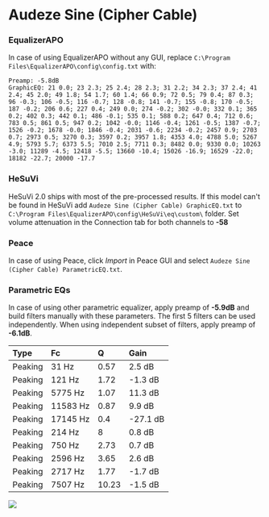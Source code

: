 # Audeze Sine (Cipher Cable)

### EqualizerAPO
In case of using EqualizerAPO without any GUI, replace `C:\Program Files\EqualizerAPO\config\config.txt`
with:
```
Preamp: -5.8dB
GraphicEQ: 21 0.0; 23 2.3; 25 2.4; 28 2.3; 31 2.2; 34 2.3; 37 2.4; 41 2.4; 45 2.0; 49 1.8; 54 1.7; 60 1.4; 66 0.9; 72 0.5; 79 0.4; 87 0.3; 96 -0.3; 106 -0.5; 116 -0.7; 128 -0.8; 141 -0.7; 155 -0.8; 170 -0.5; 187 -0.2; 206 0.6; 227 0.4; 249 0.0; 274 -0.2; 302 -0.0; 332 0.1; 365 0.2; 402 0.3; 442 0.1; 486 -0.1; 535 0.1; 588 0.2; 647 0.4; 712 0.6; 783 0.5; 861 0.5; 947 0.2; 1042 -0.0; 1146 -0.4; 1261 -0.5; 1387 -0.7; 1526 -0.2; 1678 -0.0; 1846 -0.4; 2031 -0.6; 2234 -0.2; 2457 0.9; 2703 0.7; 2973 0.5; 3270 0.3; 3597 0.2; 3957 1.8; 4353 4.0; 4788 5.0; 5267 4.9; 5793 5.7; 6373 5.5; 7010 2.5; 7711 0.3; 8482 0.0; 9330 0.0; 10263 -3.0; 11289 -4.5; 12418 -5.5; 13660 -10.4; 15026 -16.9; 16529 -22.0; 18182 -22.7; 20000 -17.7
```

### HeSuVi
HeSuVi 2.0 ships with most of the pre-processed results. If this model can't be found in HeSuVi add
`Audeze Sine (Cipher Cable) GraphicEQ.txt` to `C:\Program Files\EqualizerAPO\config\HeSuVi\eq\custom\` folder.
Set volume attenuation in the Connection tab for both channels to **-58**

### Peace
In case of using Peace, click *Import* in Peace GUI and select `Audeze Sine (Cipher Cable) ParametricEQ.txt`.

### Parametric EQs
In case of using other parametric equalizer, apply preamp of **-5.9dB** and build filters manually
with these parameters. The first 5 filters can be used independently.
When using independent subset of filters, apply preamp of **-6.1dB**.

| Type    | Fc       |     Q | Gain     |
|:--------|:---------|:------|:---------|
| Peaking | 31 Hz    |  0.57 | 2.5 dB   |
| Peaking | 121 Hz   |  1.72 | -1.3 dB  |
| Peaking | 5775 Hz  |  1.07 | 11.3 dB  |
| Peaking | 11583 Hz |  0.87 | 9.9 dB   |
| Peaking | 17145 Hz |  0.4  | -27.1 dB |
| Peaking | 214 Hz   |  8    | 0.8 dB   |
| Peaking | 750 Hz   |  2.73 | 0.7 dB   |
| Peaking | 2596 Hz  |  3.65 | 2.6 dB   |
| Peaking | 2717 Hz  |  1.77 | -1.7 dB  |
| Peaking | 7507 Hz  | 10.23 | -1.5 dB  |

![](https://raw.githubusercontent.com/jaakkopasanen/AutoEq/master/results/oratory1990/harman_in-ear_2017-1/Audeze%20Sine%20(Cipher%20Cable)/Audeze%20Sine%20(Cipher%20Cable).png)